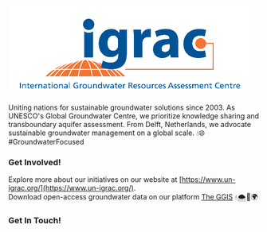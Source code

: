 ![Uniting nations for sustainable groundwater solutions since 2003. As UNESCO's Global Groundwater Centre, we prioritize knowledge sharing and transboundary aquifer assessment. From Delft, Netherlands, we advocate sustainable groundwater management on a global scale. 💧🌐 #GroundwaterFocused](https://github.com/UNIGRAC/.github/blob/main/igrac_logo.png)

Uniting nations for sustainable groundwater solutions since 2003. As UNESCO's Global Groundwater Centre, we prioritize knowledge sharing and transboundary aquifer assessment. From Delft, Netherlands, we advocate sustainable groundwater management on a global scale. 💧🌐 #GroundwaterFocused

### Get Involved!

Explore more about our initiatives on our website at [https://www.un-igrac.org/](https://www.un-igrac.org/).    
Download open-access groundwater data on our platform [The GGIS](https://ggis.un-igrac.org/) 💧🌨️🌱🌍

### Get In Touch!



